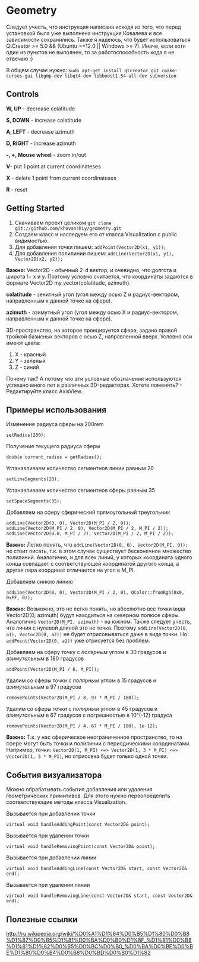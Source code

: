 Geometry
========

Следует учесть, что инструкция написана исходя из того, что перед установкой была уже выполнена инструкция Ковалева и все зависимости сохранились. Также я надеюсь, что будет использоваться QtCreator >= 5.0 && (Ubuntu >=12.0 || Windows >= 7). Иначе, если хотя один из пунктов не выполнен, то за работоспособность кода я не отвечаю :) 

В общем случае нужно:
```sudo apt-get install qtcreator git cmake-curses-gui libgmp-dev libqt4-dev libboost1.54-all-dev subversion```

## Controls

**W, UP** - decrease colatitude

**S, DOWN** - increase colatitude


**A, LEFT** - decrease azimuth

**D, RIGHT** - increase azimuth


**-, +, Mouse wheel** - zoom in/out

**V**- put 1 point at current coordinateses

**X** - delete 1 point from current coordinateses

**R** - reset

## Getting Started
1. Скачиваем проект целиком ```git clone git://github.com/khovanskiy/geometry.git```
2. Создаем класс и наследуем его от класса Visualization c public видимостью.
3. Для добавления точки пишем: ```addPoint(Vector2D(x1, y1));```
4. Для добавления полилинии пишем: ```addLine(Vector2D(x1, y1), Vector2D(x2, y2));```

**Важно:** Vector2D - обычный 2-d вектор, и очевидно, что долгота и широта != x и y. Поэтому условно считается, что координаты задаются в формате Vector2D my_vector(colatitude, azimuth).

**colatitude** - зенитный угол (угол между осью Z и радиус-вектором, направленным к данной точке на сфере).

**azimuth** - азимутный угол (угол между осью X и радиус-вектором, направленным к данной точке на сфере).

3D-пространство, на которое проецируется сфера, задано правой тройкой базисных векторов с осью Z, направленной вверх.
Условно оси имеют цвета:

1. X - красный
2. Y - зеленый
3. Z - синий

Почему так? А потому что эти условные обозначения используются успешно много лет в различных 3D-редакторах. Хотете поменять? - Редактируйте класс AxisView.

## Примеры использования
Изменение радиуса сферы на 200rem
```
setRadius(200);
```

Получение текущего радиуса сферы
```
double current_radius = getRadius();
```

Устанавливаем количество сегментнов линии равным 20
```
setLineSegments(20);
```

Устанавливаем количество сегментнов сферы равным 35
```
setSpaceSegments(35);
```

Добавляем на сферу сферический прямоугольный треугольник
```
addLine(Vector2D(0, 0), Vector2D(M_PI / 2, 0));
addLine(Vector2D(M_PI / 2, 0), Vector2D(M_PI / 2, M_PI / 2));
addLine(Vector2D(0.0, M_PI / 2), Vector2D(M_PI / 2, M_PI / 2));
```
**Важно:** Легко понять, что ```addLine(Vector2D(0, 0), Vector2D(M_PI, 0));``` не стоит писать, т.к. в этом случае существует бесконечное множество полилиний. Аналогично, и для всех линий, у которых координата одного конца совпадает с соответствующей координатой другого конца, а другая пара координат отличается на угол в M_PI.

Добавляем синюю линию
```
addLine(Vector2D(0, 0), Vector2D(M_PI / 2, 0), QColor::fromRgb(0x0, 0xFF, 0));
```

**Важно:** Возможно, это не легко понять, но абсолютно все точки вида Vector2D(0, azimuth) будут находиться на северном полюсе сферы. Аналогично ```Vector2D(M_PI, azimuth)``` - на южном. Также следует учесть, что линия с нулевой длиной это не точка. Поэтому ```addLine(Vector2D(0, a1), Vector2D(0, a2))``` не будет отрисовываться даже в виде точки. Но ```addPoint(Vector2D(0, a1))``` уже отрисуется без проблем.

Добавляем на сферу точку с *полярным* углом в 30 градусов и *азимутальным* в 180 градусов
```
addPoint(Vector2D(M_PI / 6, M_PI));
```

Удалим со сферы точки с *полярным* углом в 15 градусов и *азимутальным* в 97 градусов
```
removePoints(Vector2D(M_PI / 8, 97 * M_PI / 180));
```

Удалим со сферы точки с *полярным* углом в 45 градусов и *азимутальным* в 67 градусов с погрешностью в 10^(-12) градуса
```
removePoints(Vector2D(M_PI / 4, 67 * M_PI / 180), 1e-12);
```

**Важно:** Т.к. у нас сферическое неограниченное пространство, то на сфере могут быть точки и полилинии с периодическими координатами. Например, точки: ```Vector2D(1, M_PI) <=> Vector2D(1, 3 * M_PI) <=> Vector2D(1, 5 * M_PI)```, но отрисовка будет только одной точки.

## События визуализатора
Можно обрабатывать события добавления или удаления геометрических примитивов. Для этого нужно переопределить соответствующие методы класса Visualization.

Вызывается при добавлении точки
```
virtual void handleAddingPoint(const Vector2D& point);
```

Вызывается при удалении точки
```
virtual void handleRemovingPoint(const Vector2D& point);
```

Вызывается при добавлении линии
```
virtual void handleAddingLine(const Vector2D& start, const Vector2D& end);
```

Вызывается при удалении линии
```
virtual void handleRemovingLine(const Vector2D& start, const Vector2D& end);
```

## Полезные ссылки
http://ru.wikipedia.org/wiki/%D0%A1%D1%84%D0%B5%D1%80%D0%B8%D1%87%D0%B5%D1%81%D0%BA%D0%B0%D1%8F_%D1%81%D0%B8%D1%81%D1%82%D0%B5%D0%BC%D0%B0_%D0%BA%D0%BE%D0%BE%D1%80%D0%B4%D0%B8%D0%BD%D0%B0%D1%82
